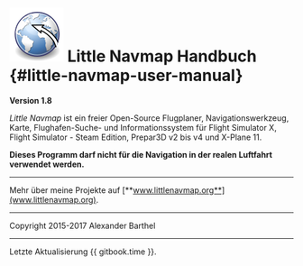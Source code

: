 # ![Little Navmap](../images/littlenavmap.svg "Little Navmap") Little Navmap Handbuch {#little-navmap-user-manual}

**Version 1.8**

_Little Navmap_ ist ein freier Open-Source Flugplaner, Navigationswerkzeug, Karte, Flughafen-Suche- und Informationssystem für Flight Simulator X, Flight Simulator - Steam Edition, Prepar3D v2 bis v4 und X-Plane 11.

**Dieses Programm darf nicht für die Navigation in der realen Luftfahrt verwendet werden.**

---

Mehr über meine Projekte auf [**www.littlenavmap.org**](www.littlenavmap.org).

---

Copyright 2015-2017 Alexander Barthel

---

Letzte Aktualisierung {{ gitbook.time }}.
